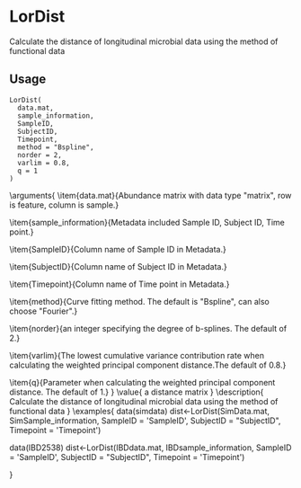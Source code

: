 # LorDist
Calculate the distance of longitudinal microbial data using the method of functional data
## Usage
```
LorDist(
  data.mat,
  sample_information,
  SampleID,
  SubjectID,
  Timepoint,
  method = "Bspline",
  norder = 2,
  varlim = 0.8,
  q = 1
)
```
\arguments{
\item{data.mat}{Abundance matrix with data type "matrix", row is feature, column is sample.}

\item{sample_information}{Metadata included Sample ID, Subject ID, Time point.}

\item{SampleID}{Column name of Sample ID in Metadata.}

\item{SubjectID}{Column name of Subject ID in Metadata.}

\item{Timepoint}{Column name of Time point in Metadata.}

\item{method}{Curve fitting method. The default is "Bspline", can also choose "Fourier".}

\item{norder}{an integer specifying the degree of b-splines. The default of 2.}

\item{varlim}{The lowest cumulative variance contribution rate when calculating the weighted principal component distance.The default of 0.8.}

\item{q}{Parameter when calculating the weighted principal component distance. The default of 1.}
}
\value{
a distance matrix
}
\description{
Calculate the distance of longitudinal microbial data using the method of functional data
}
\examples{
data(simdata)
dist<-LorDist(SimData.mat, SimSample_information, SampleID = 'SampleID',
              SubjectID = "SubjectID", Timepoint = 'Timepoint')

data(IBD2538)
dist<-LorDist(IBDdata.mat, IBDsample_information, SampleID = 'SampleID',
              SubjectID = "SubjectID", Timepoint = 'Timepoint')


}
